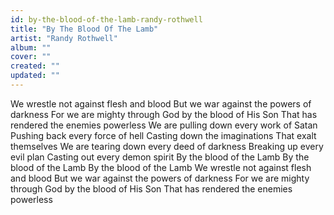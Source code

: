 ```yaml
---
id: by-the-blood-of-the-lamb-randy-rothwell
title: "By The Blood Of The Lamb"
artist: "Randy Rothwell"
album: ""
cover: ""
created: ""
updated: ""
---
```


We wrestle not against flesh and blood
But we war against the powers of darkness
For we are mighty through
God by the blood of His Son
That has rendered the enemies powerless
We are pulling down every work of Satan
Pushing back every force of hell
Casting down the imaginations
That exalt themselves
We are tearing down every deed of darkness
Breaking up every evil plan
Casting out every demon spirit
By the blood of the Lamb
By the blood of the Lamb
By the blood of the Lamb
We wrestle not against flesh and blood
But we war against the powers of darkness
For we are mighty through
God by the blood of His Son
That has rendered the enemies powerless